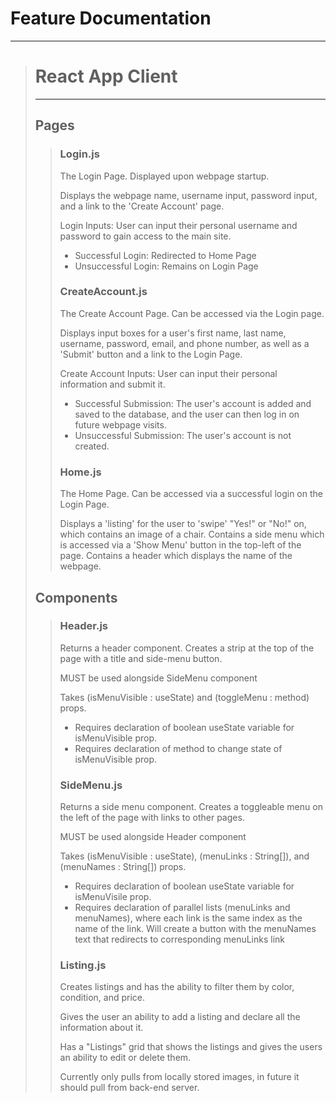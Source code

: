 # Feature Documentation
---
<blockquote>

# React App Client
---
## Pages
<blockquote>


### Login.js
The Login Page. Displayed upon webpage startup.

Displays the webpage name, username input, password input, and a link to the 'Create Account' page.

Login Inputs:
User can input their personal username and password to gain access to the main site.
- Successful Login: Redirected to Home Page
- Unsuccessful Login: Remains on Login Page

### CreateAccount.js
The Create Account Page. Can be accessed via the Login page.

Displays input boxes for a user's first name, last name, username, password, email, and phone number, as well as a 'Submit' button and a link to the Login Page.

Create Account Inputs:
User can input their personal information and submit it.
- Successful Submission: The user's account is added and saved to the database, and the user can then log in on future webpage visits.
- Unsuccessful Submission: The user's account is not created.

### Home.js
The Home Page. Can be accessed via a successful login on the Login Page.

Displays a 'listing' for the user to 'swipe' "Yes!" or "No!" on, which contains an image of a chair.
Contains a side menu which is accessed via a 'Show Menu' button in the top-left of the page.
Contains a header which displays the name of the webpage.
</blockquote>

## Components
<blockquote>

### Header.js
Returns a header component. Creates a strip at the top of the page with a title and side-menu button.

MUST be used alongside SideMenu component 

Takes (isMenuVisible : useState) and (toggleMenu : method) props.
- Requires declaration of boolean useState variable for isMenuVisible prop.
- Requires declaration of method to change state of isMenuVisible prop.

### SideMenu.js
Returns a side menu component. Creates a toggleable menu on the left of the page with links to other pages.

MUST be used alongside Header component

Takes (isMenuVisible : useState), (menuLinks : String[]), and (menuNames : String[]) props.
- Requires declaration of boolean useState variable for isMenuVisile prop.
- Requires declaration of parallel lists (menuLinks and menuNames), where each link is the same index as the name of the link. Will create a button with the    menuNames text that redirects to corresponding menuLinks link

### Listing.js
Creates listings and has the ability to filter them by color, condition, and price.

Gives the user an ability to add a listing and declare all the information about it.

Has a "Listings" grid that shows the listings and gives the users an ability to edit or delete them.

Currently only pulls from locally stored images, in future it should pull from back-end server.

</blockquote>

</blockquote>
